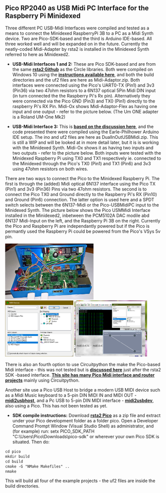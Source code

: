 ## Pico RP2040 as USB Midi PC Interface for the Raspberry Pi Minidexed

Three different PC USB-Midi Interfaces were compiled and tested as a means to connect the Minidexed RaspberryPi 3B to a PC as a Midi Synth device. Two are Pico-SDK-based and the third is Arduino IDE-based. All three worked well and will be expanded on in the future. Currently the neatly-coded Midi-Adapter by rsta2 is installed in the Minidexed Synth referred to here as Minidexed2.

* **USB-Midi Interfaces 1 and 2:** These are Pico SDK-based and are from the same [**rsta2 Github**](https://github.com/rsta2/pico) as the Circle libraries. Both were compiled on Windows 10 using the [**instructions available here**](https://github.com/TobiasVanDyk/Pico-MCU-from-Raspberry-Pi/blob/main/Install-Pico-SDK-in-Windows10x64-May-2023.pdf), and both the build directories and the uf2 files are here as Midi-Adaptor.zip. Both interfaces were connected using the Pico's UART0-TX (Pin1) and 3v3 (Pin36) via two 47ohm resistors to a 6N137 optical 5Pin Midi DIN input (in turn connected the the Raspberry Pi's Rx pin). Alternatively they were connected via the Pico GND (Pin3) and TX0 (Pin1) directly to the raspberry Pi's RX Pin. Midi-Ox shows Midi-Adaptor-Flex as having one input and one output - refer to the picture below. (The Um ONE adapter is a Roland UM-One Mk2)

* **USB-Midi Interface 3:** This is [**based on the discussion here**](https://www.reddit.com/r/raspberrypipico/comments/11w8f29/multiple_virtual_usb_midi_cables_using_arduino_ide/?rdt=64233), and the code presented there were compiled using the Earle-Philhower Arduino IDE setup. The ino and uf2 files are here as DualInOutUSBMidi.zip. This is still a WIP and will be looked at in more detail later, but it is is working with the Minidexed Synth. Midi-Ox shows it as having two inputs and two outputs - refer to the picture below. Both inputs were tested with the Minidexed Raspberry Pi using TX0 and TX1 respectively ie. connected to the Minidexed through the Pico's TX0 (Pin1) and TX1 (Pin6) and 3v3 using 47ohm resistors on both wires. 

There are two ways to connect the Pico to the Minidexed Raspberry Pi. The first is through the (added) Midi optical 6N137 interface using the Pico TX (Pin1) and 3v3 (Pin36) Pins via two 47ohm resistors. The second is to connect the Pico TX0 and Ground directly to the Raspberry Pi's RX (Pin10) and Ground (Pin6) connection. The latter option is used here and a SPDT switch selects between the 6N137-Midi or the Pico-USBMidiPC input to the Minidexed Synth. The picture below shows the Pico USMMidi Interface installed in the Minidexed2, inbetween the PCM5102A DAC modile abd 6N137 Midi-Input on the left, and the Raspberry Pi 3B on the right. Currently the Pico and Raspberry Pi are independantly powered but if the Pico is permantly used the Raspberry Pi could be powered from the Pico's VSys 5v pin. 


<p align="left">
<img src="images/minidexedpicopi1.png" height="180" /> 
<img src="images/midi-adaptor-flex.png" height="180" /> 
<img src="images/usbmidi3.png" height="180" /> 
</p>

There is also an fourth option to use Circuitpython the make the Pico-based Midi interface - this was not tested but is [**discussed here**](https://github.com/alf45tar/PedalinoMini) just after the rsta2 SDK -based interface. [**This site has many Pico Midi interface and router projects**](https://diyelectromusic.wordpress.com/) mainly using Circuitpython. 

Another site use a Pico USB Host to bridge a modern USB MIDI device such as a Midi Music keyboard to a 5-pin DIN MIDI IN and MIDI OUT - [**midi2usbhost**](https://github.com/rppicomidi/midi2usbhost), and a Pc USB to 5-pin DIN MIDI interface - [**midi2usbdev**](https://github.com/rppicomidi/midi2usbdev), also using a Pico. This has not been tested as yet.

* **SDK compile instructions:** Download [**rsta2 Pico**](https://github.com/rsta2/pico) as a zip file and extract under your Pico development folder as a folder pico. Open a Developer Command Prompt Window (Visual Studio Shell) as administrator, and (for example) run: setx PICO_SDK_PATH "C:\Users\Pico\Downloads\pico-sdk" or wherever your own Pico SDK is situated. Then do:
 
``` 
cd pico
mkdir build
cd build
cmake -G "NMake Makefiles" ..
nmake
``` 

This will build all four of the example projects - the uf2 files are inside the build directories.




